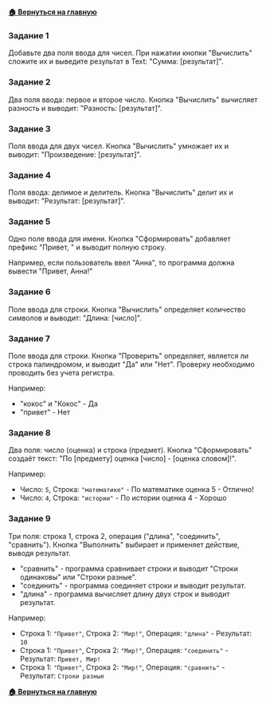 **[🏠 Вернуться на главную](README.md)**


### Задание 1

Добавьте два поля ввода для чисел. При нажатии кнопки "Вычислить" сложите их и выведите результат в Text: "Сумма: [результат]".

### Задание 2

Два поля ввода: первое и второе число. Кнопка "Вычислить" вычисляет разность и выводит: "Разность: [результат]".

### Задание 3

Поля ввода для двух чисел. Кнопка "Вычислить" умножает их и выводит: "Произведение: [результат]".

### Задание 4

Поля ввода: делимое и делитель. Кнопка "Вычислить" делит их и выводит: "Результат: [результат]".

### Задание 5

Одно поле ввода для имени. Кнопка "Сформировать" добавляет префикс "Привет, " и выводит полную строку.

Например, если пользователь ввел "Анна", то программа должна вывести "Привет, Анна!"

### Задание 6

Поле ввода для строки. Кнопка "Вычислить" определяет количество символов и выводит: "Длина: [число]".

### Задание 7

Поле ввода для строки. Кнопка "Проверить" определяет, является ли строка палиндромом, и выводит "Да" или "Нет". Проверку необходимо проводить без учета регистра.

Например:

* "кокос" и "Кокос" - Да
* "привет" - Нет

### Задание 8

Два поля: число (оценка) и строка (предмет). Кнопка "Сформировать" создаёт текст: "По [предмету] оценка [число] - [оценка словом]!".

Например:

* Число: `5`, Строка: `"математике"` - По математике оценка 5 - Отлично!
* Число: `4`, Строка: `"истории"` - По истории оценка 4 - Хорошо

### Задание 9

Три поля: строка 1, строка 2, операция ("длина", "соединить", "сравнить"). Кнопка "Выполнить" выбирает и применяет действие, выводя результат.

- "сравнить" - программа сравнивает строки и выводит "Строки одинаковы" или "Строки разные".
- "соединить" - программа соединяет строки и выводит результат.
- "длина" - программа вычисляет длину двух строк и выводит результат.

Например:

* Строка 1: `"Привет"`, Строка 2: `"Мир!"`, Операция: `"длина"` - Результат: `10`
* Строка 1: `"Привет"`, Строка 2: `"Мир!"`, Операция: `"соединить"` - Результат: `Привет, Мир!`
* Строка 1: `"Привет"`, Строка 2: `"Мир!"`, Операция: `"сравнить"` - Результат: `Строки разные`

**[🏠 Вернуться на главную](README.md)**
